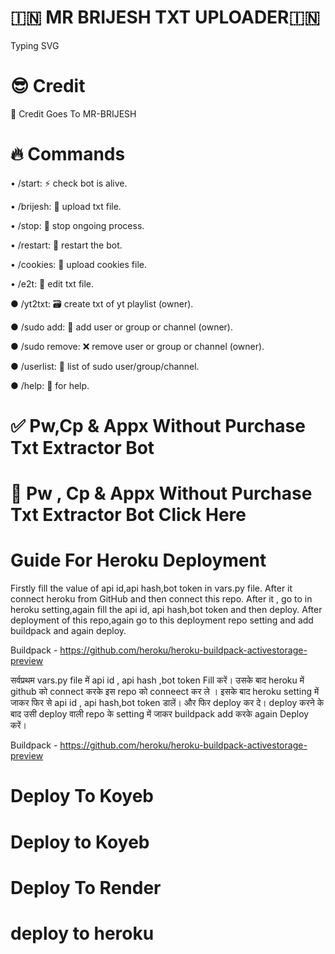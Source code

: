 
# 🇮🇳 MR BRIJESH TXT UPLOADER🇮🇳
Typing SVG

# 😎 Credit
🥳 Credit Goes To MR-BRIJESH

# 🔥 Commands
• /start: ⚡ check bot is alive.

• /brijesh: 📁 upload txt file.

• /stop: 🛑 stop ongoing process.

• /restart: 🔮 restart the bot.

• /cookies: 🍪 upload cookies file.

• /e2t: 📝 edit txt file.

● /yt2txt: 🗃️ create txt of yt playlist (owner).

● /sudo add: 🎊 add user or group or channel (owner).

● /sudo remove: ❌ remove user or group or channel (owner).

● /userlist: 📜 list of sudo user/group/channel.

● /help: 🎉 for help.

# ✅ Pw,Cp & Appx Without Purchase Txt Extractor Bot

# 🥳 Pw , Cp & Appx Without Purchase Txt Extractor Bot Click Here

# Guide For Heroku Deployment

Firstly fill the value of api id,api hash,bot token in vars.py file. After it connect heroku from GitHub and then connect this repo. After it , go to in heroku setting,again fill the api id, api hash,bot token and then deploy. After deployment of this repo,again go to this deployment repo setting and add buildpack and again deploy.

Buildpack - https://github.com/heroku/heroku-buildpack-activestorage-preview

सर्वप्रथम vars.py file में api id , api hash ,bot token Fill करें। उसके बाद heroku में github को connect करके इस repo को conneect कर ले । इसके बाद heroku setting में जाकर फिर से api id , api hash,bot token डालें। और फिर deploy कर दे। deploy करने के बाद उसी deploy वाली repo के setting में जाकर buildpack add करके again Deploy करें।

Buildpack - https://github.com/heroku/heroku-buildpack-activestorage-preview

# Deploy To Koyeb
# Deploy to Koyeb

# Deploy To Render

# deploy to heroku 
